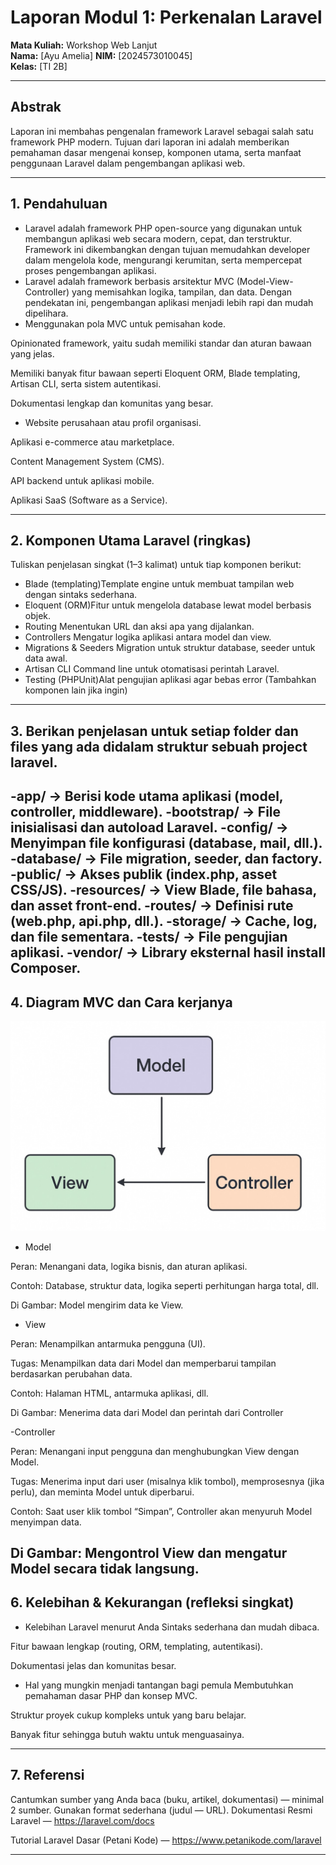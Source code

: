 # Laporan Modul 1: Perkenalan Laravel
**Mata Kuliah:** Workshop Web Lanjut   
**Nama:** [Ayu Amelia] 
**NIM:** [2024573010045]  
**Kelas:** [TI 2B]  

---

## Abstrak 
Laporan ini membahas pengenalan framework Laravel sebagai salah satu framework PHP modern. Tujuan dari laporan ini adalah memberikan pemahaman dasar mengenai konsep, komponen utama, serta manfaat penggunaan Laravel dalam pengembangan aplikasi web.

---

## 1. Pendahuluan
- Laravel adalah framework PHP open-source yang digunakan untuk membangun aplikasi web secara modern, cepat, dan terstruktur. Framework ini dikembangkan dengan tujuan memudahkan developer dalam mengelola kode, mengurangi kerumitan, serta mempercepat proses pengembangan aplikasi.
- Laravel adalah framework berbasis arsitektur MVC (Model-View-Controller) yang memisahkan logika, tampilan, dan data. Dengan pendekatan ini, pengembangan aplikasi menjadi lebih rapi dan mudah dipelihara.
- Menggunakan pola MVC untuk pemisahan kode.

Opinionated framework, yaitu sudah memiliki standar dan aturan bawaan yang jelas.

Memiliki banyak fitur bawaan seperti Eloquent ORM, Blade templating, Artisan CLI, serta sistem autentikasi.

Dokumentasi lengkap dan komunitas yang besar.
- Website perusahaan atau profil organisasi.

Aplikasi e-commerce atau marketplace.

Content Management System (CMS).

API backend untuk aplikasi mobile.

Aplikasi SaaS (Software as a Service).

---

## 2. Komponen Utama Laravel (ringkas)
Tuliskan penjelasan singkat (1–3 kalimat) untuk tiap komponen berikut:
- Blade (templating)Template engine untuk membuat tampilan web dengan sintaks sederhana.
- Eloquent (ORM)Fitur untuk mengelola database lewat model berbasis objek.
- Routing Menentukan URL dan aksi apa yang dijalankan.
- Controllers Mengatur logika aplikasi antara model dan view.
- Migrations & Seeders Migration untuk struktur database, seeder untuk data awal.
- Artisan CLI Command line untuk otomatisasi perintah Laravel.
- Testing (PHPUnit)Alat pengujian aplikasi agar bebas error
(Tambahkan komponen lain jika ingin)

---

## 3. Berikan penjelasan untuk setiap folder dan files yang ada didalam struktur sebuah project laravel.
-app/ → Berisi kode utama aplikasi (model, controller, middleware).
-bootstrap/ → File inisialisasi dan autoload Laravel.
-config/ → Menyimpan file konfigurasi (database, mail, dll.).
-database/ → File migration, seeder, dan factory.
-public/ → Akses publik (index.php, asset CSS/JS).
-resources/ → View Blade, file bahasa, dan asset front-end.
-routes/ → Definisi rute (web.php, api.php, dll.).
-storage/ → Cache, log, dan file sementara.
-tests/ → File pengujian aplikasi.
-vendor/ → Library eksternal hasil install Composer.
---



## 4. Diagram MVC dan Cara kerjanya

![Diagram MVC](gambar/diagram-MVC.png)

- Model

Peran: Menangani data, logika bisnis, dan aturan aplikasi.

Contoh: Database, struktur data, logika seperti perhitungan harga total, dll.

Di Gambar: Model mengirim data ke View.

- View

Peran: Menampilkan antarmuka pengguna (UI).

Tugas: Menampilkan data dari Model dan memperbarui tampilan berdasarkan perubahan data.

Contoh: Halaman HTML, antarmuka aplikasi, dll.

Di Gambar: Menerima data dari Model dan perintah dari Controller

-Controller

Peran: Menangani input pengguna dan menghubungkan View dengan Model.

Tugas: Menerima input dari user (misalnya klik tombol), memprosesnya (jika perlu), dan meminta Model untuk diperbarui.

Contoh: Saat user klik tombol “Simpan”, Controller akan menyuruh Model menyimpan data.

Di Gambar: Mengontrol View dan mengatur Model secara tidak langsung.
---

## 6. Kelebihan & Kekurangan (refleksi singkat)
- Kelebihan Laravel menurut Anda
 Sintaks sederhana dan mudah dibaca.

Fitur bawaan lengkap (routing, ORM, templating, autentikasi).

Dokumentasi jelas dan komunitas besar.
- Hal yang mungkin menjadi tantangan bagi pemula
Membutuhkan pemahaman dasar PHP dan konsep MVC.

Struktur proyek cukup kompleks untuk yang baru belajar.

Banyak fitur sehingga butuh waktu untuk menguasainya.


---

## 7. Referensi
Cantumkan sumber yang Anda baca (buku, artikel, dokumentasi) — minimal 2 sumber. Gunakan format sederhana (judul — URL).
Dokumentasi Resmi Laravel — https://laravel.com/docs

Tutorial Laravel Dasar (Petani Kode) — https://www.petanikode.com/laravel

---